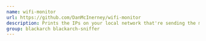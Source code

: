 ```yaml
---
name: wifi-monitor
url: https://github.com/DanMcInerney/wifi-monitor
description: Prints the IPs on your local network that're sending the most packets.
group: blackarch blackarch-sniffer
---
```

